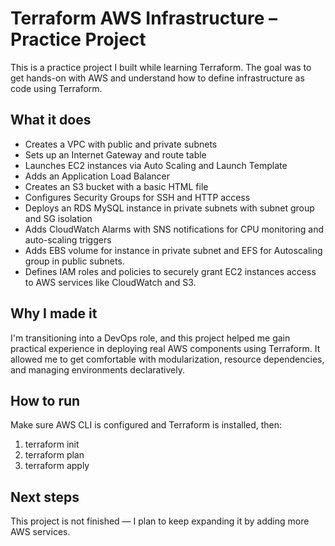 # Terraform AWS Infrastructure – Practice Project

This is a practice project I built while learning Terraform. The goal was to get hands-on with AWS and understand how to define infrastructure as code using Terraform.

## What it does

- Creates a VPC with public and private subnets  
- Sets up an Internet Gateway and route table  
- Launches EC2 instances via Auto Scaling and Launch Template  
- Adds an Application Load Balancer  
- Creates an S3 bucket with a basic HTML file  
- Configures Security Groups for SSH and HTTP access
- Deploys an RDS MySQL instance in private subnets with subnet group and SG isolation
- Adds CloudWatch Alarms with SNS notifications for CPU monitoring and auto-scaling triggers
- Adds EBS volume for instance in private subnet and EFS for Autoscaling group in public subnets. 
- Defines IAM roles and policies to securely grant EC2 instances access to AWS services like CloudWatch and S3.

## Why I made it

I'm transitioning into a DevOps role, and this project helped me gain practical experience in deploying real AWS components using Terraform. It allowed me to get comfortable with modularization, resource dependencies, and managing environments declaratively.


## How to run

Make sure AWS CLI is configured and Terraform is installed, then:

1. terraform init
2. terraform plan
3. terraform apply


## Next steps

This project is not finished — I plan to keep expanding it by adding more AWS services.
